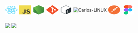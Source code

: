 <!--<div align="center">
  <a href="https://github.com/CarlosFeliponi">
  <img height="150em" src="https://github-readme-stats.vercel.app/api?username=CarlosFeliponi&show_icons=true&theme=radical&include_all_commits=true&count_private=true"/>
  <img height="150em" src="https://github-readme-stats.vercel.app/api/top-langs/?username=CarlosFeliponi&layout=compact&langs_count=7&theme=radical"/>
</div>-->

<div style="display: inline_block"><br>
  <img align="center" alt="Carlos-REACT" height="30" width="40" src="https://raw.githubusercontent.com/devicons/devicon/master/icons/react/react-original.svg">
  <img align="center" alt="Carlos-JAVASCRIPT" height="30" width="40" src="https://raw.githubusercontent.com/devicons/devicon/master/icons/javascript/javascript-original.svg">
  <img align="center" alt="Carlos-NODEJS" height="30" width="40" src="https://raw.githubusercontent.com/devicons/devicon/master/icons/nodejs/nodejs-original.svg">
<!--   <img align="center" alt="Carlos-ANGULAR" height="30" width="40" src="https://raw.githubusercontent.com/devicons/devicon/master/icons/angular/angular-original.svg"> -->
<!--   <img align="center" alt="Carlos-TYPESCRIPT" height="30" width="40" src="https://raw.githubusercontent.com/devicons/devicon/master/icons/typescript/typescript-original.svg"> -->
<!--   <img align="center" alt="Carlos-SPRING" height="30" width="40" src="https://raw.githubusercontent.com/devicons/devicon/master/icons/spring/spring-original.svg"> -->
<!--   <img align="center" alt="Carlos-MYSQL" height="30" width="40" src="https://raw.githubusercontent.com/devicons/devicon/master/icons/mysql/mysql-original.svg"> -->
  <img align="center" alt="Carlos-GIT" height="30" width="40" src="https://raw.githubusercontent.com/devicons/devicon/master/icons/git/git-original.svg">
  <img align="center" alt="Carlos-BASH" height="30" width="40" src="https://raw.githubusercontent.com/devicons/devicon/master/icons/bash/bash-original.svg">
  <img align="center" alt="Carlos-LINUX" height="30" width="40" src="https://upload.wikimedia.org/wikipedia/commons/f/f1/Icons8_flat_linux.svg">
<!--   <img align="center" alt="Carlos-AWS" height="30" width="40" src="https://raw.githubusercontent.com/devicons/devicon/master/icons/aws/aws-original.svg"> -->
<!--   <img align="center" alt="Carlos-tailwind" height="30" width="40" src="https://raw.githubusercontent.com/devicons/devicon/master/icons/tailwind/tailwind-original.svg"> -->
<!--   <img align="center" alt="Carlos-BOOTSTRAP" height="30" width="40" src="https://raw.githubusercontent.com/devicons/devicon/master/icons/bootstrap/bootstrap-original.svg"> -->
<!--   <img align="center" alt="Carlos-MATERIAL_DESING" height="30" width="40" src="https://raw.githubusercontent.com/devicons/devicon/master/icons/angularmaterial/angularmaterial-original.svg"> -->
   <img align="center" alt="Carlos-POSTMAN" height="30" width="40" src="https://raw.githubusercontent.com/devicons/devicon/master/icons/postman/postman-original.svg">
  <img align="center" alt="Carlos-FIGMA" height="30" width="40" src="https://raw.githubusercontent.com/devicons/devicon/master/icons/figma/figma-original.svg">
</div>
  
  ##
 
<div> 
  <a href="https://www.linkedin.com/in/carlosfeliponi/" target="_blank"><img src="https://img.shields.io/badge/-LinkedIn-%230077B5?style=for-the-badge&logo=linkedin&logoColor=white" target="_blank"></a> 
  <a href = "mailto:carlosdmf.42@gmail.com"><img src="https://img.shields.io/badge/-Gmail-%23333?style=for-the-badge&logo=gmail&logoColor=white" target="_blank"></a>
</div>

